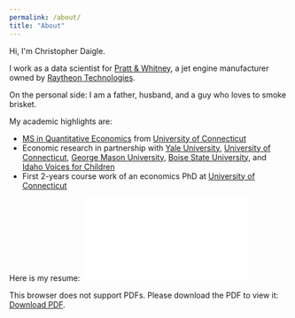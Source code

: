 ```yaml
---
permalink: /about/
title: "About"
---
```


Hi, I'm Christopher Daigle.

I work as a data scientist for [Pratt & Whitney](https://prattwhitney.com/en), a jet engine manufacturer owned by [Raytheon Technologies](https://www.rtx.com).

On the personal side: I am a father, husband, and a guy who loves to smoke brisket.

My academic highlights are:
* [MS in Quantitative Economics](https://msqe.econ.uconn.edu) from [University of Connecticut](https://uconn.edu)
* Economic research in partnership with [Yale University](https://www.yale.edu), [University of Connecticut](https://uconn.edu), [George Mason University](https://www2.gmu.edu), [Boise State University](https://www.boisestate.edu), and [Idaho Voices for Children](https://www.idahovoices.org)
* First 2-years course work of an economics PhD at [University of Connecticut](https://uconn.edu)

Here is my resume:
<object data="/assets/docs/200611.pdf" type="application/pdf" width="400px" height="550px">
    <embed src="/assets/docs/200611.pdf">
        <p>This browser does not support PDFs. Please download the PDF to view it: <a href="/assets/docs/200611.pdf">Download PDF</a>.</p>
    </embed>
</object>
